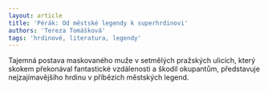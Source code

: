 ```yaml
---
layout: article
title: 'Pérák: Od městské legendy k superhrdinovi'
authors: 'Tereza Tomášková'
tags: 'hrdinové, literatura, legendy'
---
```


Tajemná postava maskovaného muže v setmělých
pražských ulicích, který skokem
překonával fantastické vzdálenosti a škodil
okupantům, představuje nejzajímavějšího
hrdinu v příbězích městských legend.
